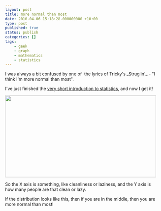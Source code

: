 ```yaml
---
layout: post
title: more normal than most
date: 2010-04-06 15:18:28.000000000 +10:00
type: post
published: true
status: publish
categories: []
tags:
    - geek
    - graph
    - mathematics
    - statistics
---
```


<p>I was always a bit confused by one of  the lyrics of Tricky's _Struglin'_ - "I think I'm more normal than most".</p>
<p>I've just finished the <a title="you can buy it from amazon, woooo" href="http://www.amazon.co.uk/Statistics-Very-Short-Introduction-Introductions/dp/019923356X">very short introduction to statistics</a>, and now I get it!</p>
<p><a href="http://www.notionparallax.co.uk/wordpress/wp-content/uploads/2010/04/moreNormalThanMost.png"><img class="alignnone size-full wp-image-482" title="moreNormalThanMost" src="{{ site.baseurl }}/assets/moreNormalThanMost.png" alt="" width="490" height="266" /></a></p>
<p>So the X axis is something, like cleanliness or laziness, and the Y axis is how many people are that clean or lazy.</p>
<p>If the distribution looks like this, then if you are in the middle, then you are more normal than most!</p>
